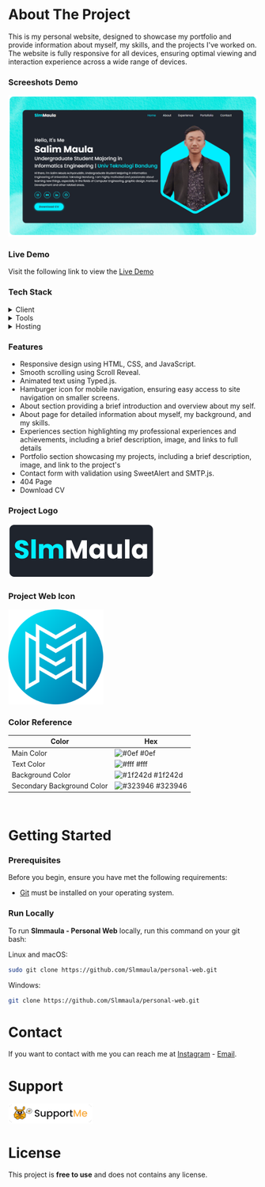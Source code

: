 # About The Project

This is my personal website, designed to showcase my portfolio and provide information about myself, my skills, and the projects I've worked on. The website is fully responsive for all devices, ensuring optimal viewing and interaction experience across a wide range of devices.

### Screeshots Demo

![Slmmaula - Desktop Demo](./readme-images/desktop.png "Desktop Demo")

### Live Demo

Visit the following link to view the [Live Demo](https://slmmaula.vercel.app)

### Tech Stack

<details>
  <summary>Client</summary>
  <ul>
    <li><a href="https://developer.mozilla.org/en-US/docs/Web/Guide/HTML/HTML5">HTML</a></li>
    <li><a href="https://developer.mozilla.org/en-US/docs/Web/CSS">CSS</a></li>
    <li><a href="https://developer.mozilla.org/en-US/docs/Web/JavaScript">JavaScript</a></li>
    <li><a href="https://boxicons.com/">Boxicons</a></li>
    <li><a href="https://scrollrevealjs.org/">Scroll Reveal</a></li>
    <li><a href="https://mattboldt.com/demos/typed-js/">Typed.js</a></li>
  </ul>
</details>

<details>
  <summary>Tools</summary>
  <ul>
    <li><a href="https://sweetalert2.github.io/">SweetAlert</a></li>
    <li><a href="https://smtpjs.com/">SMTP.js</a></li>
    <li><a href="https://favicon.io/favicon-converter/">Favicon</a></li>
  </ul>
</details>

<details>
  <summary>Hosting</summary>
  <ul>
    <li><a href="https://vercel.com/">Vercel</a></li>
    <li><a href="https://pages.github.com/">GitHub Pages</a></li>
  </ul>
</details>

### Features

* Responsive design using HTML, CSS, and JavaScript.
* Smooth scrolling using Scroll Reveal.
* Animated text using Typed.js.
* Hamburger icon for mobile navigation, ensuring easy access to site navigation on smaller screens.
* About section providing a brief introduction and overview about my self.
* About page for detailed information about myself, my background, and my skills.
* Experiences section highlighting my professional experiences and achievements, including a brief description, image, and links to full details
* Portfolio section showcasing my projects, including a brief description, image, and link to the project's
* Contact form with validation using SweetAlert and SMTP.js.
* 404 Page
* Download CV

### Project Logo

![Project Logo](./readme-images/project-logo.png)

### Project Web Icon

![Project Web Icon](./readme-images/project-web-icon.png)

### Color Reference

| Color                      | Hex                                                              |
| -------------------------- | ---------------------------------------------------------------- |
| Main Color                 | ![#0ef](https://via.placeholder.com/10/0ef?text=+) #0ef          |
| Text Color                 | ![#fff](https://via.placeholder.com/10/fff?text=+) #fff          |
| Background Color           | ![#1f242d](https://via.placeholder.com/10/1f242d?text=+) #1f242d |
| Secondary Background Color | ![#323946](https://via.placeholder.com/10/323946?text=+) #323946 |

<br />

# Getting Started

### Prerequisites

Before you begin, ensure you have met the following requirements:

* [Git](https://git-scm.com/downloads "Download Git") must be installed on your operating system.

### Run Locally

To run **Slmmaula - Personal Web** locally, run this command on your git bash:

Linux and macOS:

```bash
sudo git clone https://github.com/Slmmaula/personal-web.git
```

Windows:

```bash
git clone https://github.com/Slmmaula/personal-web.git
```

# Contact

If you want to contact with me you can reach me at [Instagram](https://www.instagram.com/slmmaula_) - [Email](contact.slmmaula@gmail.com).

# Support

<a href="https://saweria.co/slmmaula" target="_blank"><img src="./readme-images/suppme.png" alt="Support Me" /></a>

# License

This project is **free to use** and does not contains any license.
